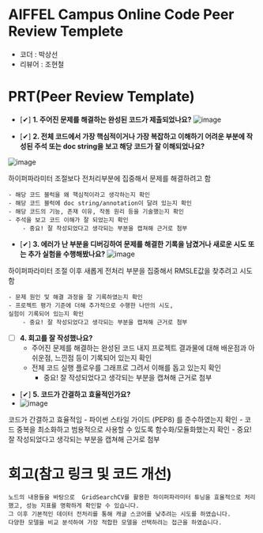 # AIFFEL Campus Online Code Peer Review Templete
- 코더 : 박상선
- 리뷰어 : 조현철


# PRT(Peer Review Template)
- [✔]  **1. 주어진 문제를 해결하는 완성된 코드가 제출되었나요?**
![image](https://github.com/user-attachments/assets/6ab30403-58ab-4e05-9533-da7bd2923665)

    
- [✔]  **2. 전체 코드에서 가장 핵심적이거나 가장 복잡하고 이해하기 어려운 부분에 작성된 
주석 또는 doc string을 보고 해당 코드가 잘 이해되었나요?**

![image](https://github.com/user-attachments/assets/6c5119fe-c84a-42a1-8ace-f9c083b4a3a0)

하이퍼파라미터 조절보다 전처리부분에 집중해서 문제를 해결하려고 함 


    - 해당 코드 블럭을 왜 핵심적이라고 생각하는지 확인
    - 해당 코드 블럭에 doc string/annotation이 달려 있는지 확인
    - 해당 코드의 기능, 존재 이유, 작동 원리 등을 기술했는지 확인
    - 주석을 보고 코드 이해가 잘 되었는지 확인
        - 중요! 잘 작성되었다고 생각되는 부분을 캡쳐해 근거로 첨부
        
- [✔]  **3. 에러가 난 부분을 디버깅하여 문제를 해결한 기록을 남겼거나
새로운 시도 또는 추가 실험을 수행해봤나요?**
![image](https://github.com/user-attachments/assets/ba567839-2001-43cc-89f0-560b6c15fe1c)

하이퍼파라미터 조절 이후 새롭게 전처리 부분을 집중해서 RMSLE값을 찾추려고 시도함

    - 문제 원인 및 해결 과정을 잘 기록하였는지 확인
    - 프로젝트 평가 기준에 더해 추가적으로 수행한 나만의 시도, 
    실험이 기록되어 있는지 확인
        - 중요! 잘 작성되었다고 생각되는 부분을 캡쳐해 근거로 첨부
        
- [ ]  **4. 회고를 잘 작성했나요?**
    - 주어진 문제를 해결하는 완성된 코드 내지 프로젝트 결과물에 대해
    배운점과 아쉬운점, 느낀점 등이 기록되어 있는지 확인
    - 전체 코드 실행 플로우를 그래프로 그려서 이해를 돕고 있는지 확인
        - 중요! 잘 작성되었다고 생각되는 부분을 캡쳐해 근거로 첨부
        
- [✔]  **5. 코드가 간결하고 효율적인가요?**
- ![image](https://github.com/user-attachments/assets/74f9a85f-f528-4b1e-83d0-16ff819173d9)

코드가 간결하고 효율적임 
    - 파이썬 스타일 가이드 (PEP8) 를 준수하였는지 확인
    - 코드 중복을 최소화하고 범용적으로 사용할 수 있도록 함수화/모듈화했는지 확인
        - 중요! 잘 작성되었다고 생각되는 부분을 캡쳐해 근거로 첨부


# 회고(참고 링크 및 코드 개선)
```
노드의 내용들을 바탕으로  GridSearchCV를 활용한 하이퍼파라미터 튜닝을 효율적으로 처리했고, 성능 지표를 명확하게 확인할 수 있습니다.
그 이후 기본적인 데이터 전처리를 통해 캐글 스코어를 낮추려는 시도를 하였습니다.
다양한 모델을 비교 분석하여 가장 적합한 모델을 선택하려는 접근을 하였습니다.

```

